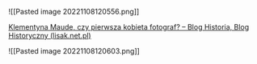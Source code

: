 ![[Pasted image 20221108120556.png]]

[Klementyna Maude, czy pierwsza kobieta fotograf? – Blog Historia, Blog Historyczny (lisak.net.pl)](https://www.lisak.net.pl/blog/?p=2762)


![[Pasted image 20221108120603.png]]

